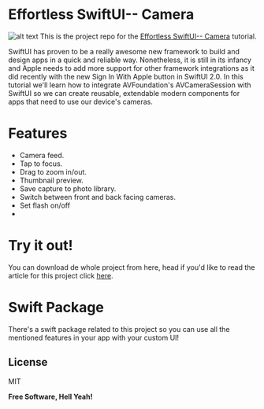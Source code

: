 # Effortless SwiftUI-- Camera

![alt text](https://cdn-images-1.medium.com/max/2600/1*dQ6PJ2f9GfIO3iuKDNZxqA.png)
This is the project repo for the [Effortless SwiftUI-- Camera](medium-articule-ur) tutorial.

SwiftUI has proven to be a really awesome new framework to build and design apps in a quick and reliable way. Nonetheless, it is still in its infancy and Apple needs to add more support for other framework integrations as it did recently with the new Sign In With Apple button in SwiftUI 2.0. In this tutorial we'll learn how to integrate AVFoundation's AVCameraSession with SwiftUI so we can create reusable, extendable modern components for apps that need to use our device's cameras.

# Features
- Camera feed.
- Tap to focus.
- Drag to zoom in/out.
- Thumbnail preview.
- Save capture to photo library.
- Switch between front and back facing cameras.
- Set flash on/off
- 
# Try it out!
You can download de whole project from here, head if you'd like to read the article for this project click [here](medium-articule-url).

# Swift Package 
There's a swift package related to this project so you can use all the mentioned features in your app with your custom UI! 

License
----

MIT


**Free Software, Hell Yeah!**

[//]: # (These are reference links used in the body of this note and get stripped out when the markdown processor does its job. There is no need to format nicely because it shouldn't be seen. Thanks SO - http://stackoverflow.com/questions/4823468/store-comments-in-markdown-syntax)
   [package-git-repo-url]: <https://github.com/rorodriguez116/Camera-SwiftUI>
   [medium-articule-url]: <>

